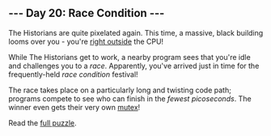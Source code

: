 ## --- Day 20: Race Condition ---
The Historians are quite pixelated again. This time, a massive, black building looms over you - you're [right outside](/2017/day/24) the CPU!

While The Historians get to work, a nearby program sees that you're idle and challenges you to a <em>race</em>. Apparently, you've arrived just in time for the frequently-held <em>race condition</em> festival!

The race takes place on a particularly long and twisting code path; programs compete to see who can finish in the <em>fewest picoseconds</em>. The winner even gets their very own [mutex](https://en.wikipedia.org/wiki/Lock_(computer_science))!

Read the [full puzzle](https://adventofcode.com/2024/day/20).
